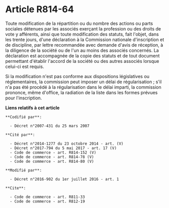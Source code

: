 # Article R814-64

Toute modification de la répartition ou du nombre des actions ou parts sociales détenues par les associés exerçant la
profession ou des droits de vote y afférents, ainsi que toute modification des statuts, fait l'objet, dans les trente jours,
d'une déclaration à la Commission nationale d'inscription et de discipline, par lettre recommandée avec demande d'avis de
réception, à la diligence de la société ou de l'un au moins des associés concernés. La déclaration est accompagnée de la
copie des statuts et de tout document permettant d'établir l'accord de la société ou des autres associés lorsque celui-ci est
requis. 

Si la modification n'est pas conforme aux dispositions législatives ou réglementaires, la commission peut imposer un délai de
régularisation ; s'il n'a pas été procédé à la régularisation dans le délai imparti, la commission prononce, même d'office,
la radiation de la liste dans les formes prévues pour l'inscription.

**Liens relatifs à cet article**

	**Codifié par**:

	  - Décret n°2007-431 du 25 mars 2007

	**Cité par**:

	  - Décret n°2014-1277 du 23 octobre 2014 - art. (V)
	  - Décret n°2017-794 du 5 mai 2017 - art. 17 (V)
	  - Code de commerce - art. R814-152 (V)
	  - Code de commerce - art. R814-78 (V)
	  - Code de commerce - art. R814-80 (V)

	**Modifié par**:

	  - Décret n°2016-902 du 1er juillet 2016 - art. 1

	**Cite**:

	  - Code de commerce - art. R811-33
	  - Code de commerce - art. R812-19
